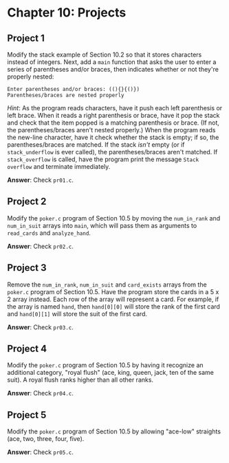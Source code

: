 # Chapter 10: Projects

## Project 1
Modify the stack example of Section 10.2 so that it stores characters instead of integers. Next, add a `main` function that asks the user to enter a series of parentheses and/or braces, then indicates whether or not they're properly nested:
```
Enter parentheses and/or braces: ((){}{()})
Parentheses/braces are nested properly
```

*Hint*: As the program reads characters, have it push each left parenthesis or left brace. When it reads a right parenthesis or brace, have it pop the stack and check that the item popped is a matching parenthesis or brace. (If not, the parentheses/braces aren't nested properly.) When the program reads the new-line character, have it check whether the stack is empty; if so, the parentheses/braces are matched. If the stack *isn't* empty (or if `stack_underflow` is ever called), the parentheses/braces aren't matched. If `stack_overflow` is called, have the program print the message `Stack overflow` and terminate immediately.

**Answer**: Check `pr01.c`.

## Project 2
Modify the `poker.c` program of Section 10.5 by moving the `num_in_rank` and `num_in_suit` arrays into `main`, which will pass them as arguments to `read_cards` and `analyze_hand`.

**Answer**: Check `pr02.c`.

## Project 3
Remove the `num_in_rank`, `num_in_suit` and `card_exists` arrays from the `poker.c` program of Section 10.5. Have the program store the cards in a 5 x 2 array instead. Each row of the array will represent a card. For example, if the array is named `hand`, then `hand[0][0]` will store the rank of the first card and `hand[0][1]` will store the suit of the first card.

**Answer**: Check `pr03.c`.

## Project 4
Modify the `poker.c` program of Section 10.5 by having it recognize an additional category, "royal flush" (ace, king, queen, jack, ten of the same suit). A royal flush ranks higher than all other ranks.

**Answer**: Check `pr04.c`.

## Project 5
Modify the `poker.c` program of Section 10.5 by allowing "ace-low" straights (ace, two, three, four, five).

**Answer**: Check `pr05.c`.
